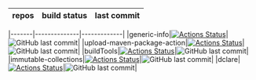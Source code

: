 | repos | build status | last commit |
|-------|--------------|-------------|

|-------|--------------|-------------|
|generic-info|[![Actions Status](https://github.com/ModelingValueGroup/generic-info/workflows/check/badge.svg)](https://github.com/ModelingValueGroup/generic-info/actions)|![GitHub last commit](https://img.shields.io/github/last-commit/ModelingValueGroup/generic-info?style=plastic)|
|upload-maven-package-action|[![Actions Status](https://github.com/ModelingValueGroup/upload-maven-package-action/workflows/test/badge.svg)](https://github.com/ModelingValueGroup/upload-maven-package-action/actions)|![GitHub last commit](https://img.shields.io/github/last-commit/ModelingValueGroup/upload-maven-package-action?style=plastic)|
|buildTools|[![Actions Status](https://github.com/ModelingValueGroup/buildTools/workflows/build%20and%20test/badge.svg)](https://github.com/ModelingValueGroup/buildTools/actions)|![GitHub last commit](https://img.shields.io/github/last-commit/ModelingValueGroup/buildTools?style=plastic)|
|immutable-collections|[![Actions Status](https://github.com/ModelingValueGroup/immutable-collections/workflows/build%20and%20test/badge.svg)](https://github.com/ModelingValueGroup/immutable-collections/actions)|![GitHub last commit](https://img.shields.io/github/last-commit/ModelingValueGroup/immutable-collections?style=plastic)|
|dclare|[![Actions Status](https://github.com/ModelingValueGroup/dclare/workflows/build%20and%20test/badge.svg)](https://github.com/ModelingValueGroup/dclare/actions)|![GitHub last commit](https://img.shields.io/github/last-commit/ModelingValueGroup/dclare?style=plastic)|
